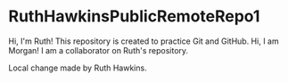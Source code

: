# RuthHawkinsPublicRemoteRepo1

Hi, I'm Ruth! This repository is created to practice Git and GitHub. 
Hi, I am Morgan! I am a collaborator on Ruth's repository. 

    

   Local change made by Ruth Hawkins.


